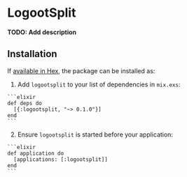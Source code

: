 # LogootSplit

**TODO: Add description**

## Installation

If [available in Hex](https://hex.pm/docs/publish), the package can be installed as:

  1. Add `logootsplit` to your list of dependencies in `mix.exs`:

    ```elixir
    def deps do
      [{:logootsplit, "~> 0.1.0"}]
    end
    ```

  2. Ensure `logootsplit` is started before your application:

    ```elixir
    def application do
      [applications: [:logootsplit]]
    end
    ```

